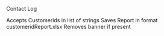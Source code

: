 Contact Log 

Accepts Customerids in list of strings 
Saves Report in format customeridReport.xlsx 
Removes banner if present 
